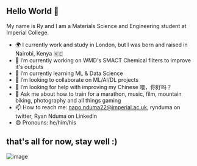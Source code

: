 ## Hello World 👋

My name is Ry and I am a Materials Science and Engineering student at Imperial College.
- 🌍 I currently work and study in London, but I was born and raised in Nairobi, Kenya 🇰🇪
- 🔭 I’m currently working on WMD's SMACT Chemical filters to improve it's outputs
- 🌱 I’m currently learning ML & Data Science
- 👯 I’m looking to collaborate on ML/AI/DL projects
- 🤔 I’m looking for help with improving my Chinese 喂，你好吗？
- 💬 Ask me about how to train for a marathon, music, film, mountain biking, photography and all things gaming
- 📫 How to reach me: napo.nduma22@imperial.ac.uk, rynduma on twitter, Ryan Nduma on LinkedIn
- 😄 Pronouns: he/him/his
## that's all for now, stay well :)
![image](https://imgs.xkcd.com/comics/data_trap_2x.png)

